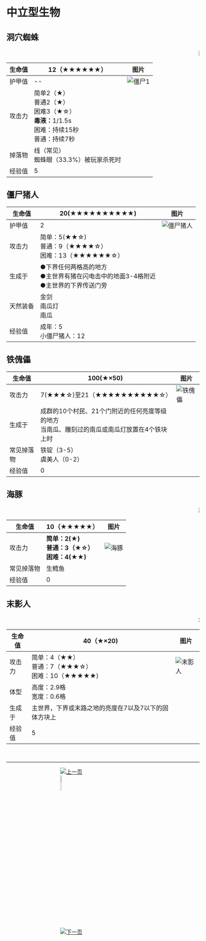 # 中立型生物

## 洞穴蜘蛛

<body style="padding:10px;">
    <marquee direction="left"><span style="font-weight: bolder:font-size: 30px; color: brown;">洞穴蜘蛛是一种能够造成玩家中毒的中立型生物</span></marquee>
</body>

生命值 | 12（★★★★★★） | 图片
-- | -- | --
护甲值 | -- |  ![僵尸1](./img/225px-Blue_Spider_2.png)
攻击力 | 简单2（★）<br/>普通2（★）<br/>困难3（★☆）<br /><b>毒液：</b>1/1.5s<br />困难：持续15秒<br />普通：持续7秒
掉落物 | 线（常见）<br />蜘蛛眼（33.3%）被玩家杀死时
经验值 | 5

## 僵尸猪人

生命值 | 20(★★★★★★★★★★) | 图片
-- | -- | -- 
护甲值 | 2 | ![僵尸猪人](./img/118px-Baby_Zombie_Pigman.png)
攻击力 | 简单：5(★★☆)<br />普通：9（★★★★☆）<br />困难：13（★★★★★★☆）
生成于 | ●下界任何两格高的地方<br />●主世界有猪在闪电击中的地面3-4格附近<br />●主世界的下界传送门旁
天然装备 | 金剑<br />南瓜灯<br />南瓜<br />
经验值 | 成年：5<br />小僵尸猪人：12

## 铁傀儡

生命值 | 100(★×50) | 图片 
-- | -- | -- 
攻击力 | 7(★★★☆)至21（★★★★★★★★★★☆） | ![铁傀儡](./img/225px-Village_Golem.png)
生成于 | 成群的10个村民、21个门附近的任何亮度等级的地方<br />当南瓜、雕刻过的南瓜或南瓜灯放置在4个铁块上时
常见掉落物 | 铁锭（3-5）<br />虞美人（0-2）
经验值 | 0

## 海豚

<body style="padding:10px">
    <marquee direction="left"><sapn style="font-weight: bolder:font-size: 30px; color: brown">海豚，是一种非常喜欢玩耍的生物</span></marquee>
</body>

生命值 | 10（★★★★★） | 图片
-- | -- | -- 
攻击力 | <b>简单：2(★)<br /><b>普通：</b>3（★☆）<br /><b>困难：</b>4(★★) | ![海豚](./img/225px-Dolphin.png)
常见掉落物 | 生鳕鱼 
经验值 | 0

## 末影人

<body style="padding: 10px">
    <marquee direction="left"><span style="font-weight: bolder: font-size:30px; color: brown">末影人通常在下界和末地，在主世界它是非常罕见的。曾经与他的眼神接触然后幸存下来讲故事的人越来越少了</span></marquee>
</body>

生命值 | 40（★×20) | 图片
-- | -- | -- 
攻击力 | 简单：4（★★）<br />普通：7（★★★☆）<br />困难：10（★★★★★) | ![末影人](./img/159px-Enderman.png)
体型 | 高度：2.9格<br />宽度：0.6格
生成于 | 主世界，下界或末路之地的亮度在7以及7以下的固体方块上
经验值 | 5

&nbsp;

<hr >
<figure class="third" >
<a href="./introduce/NPC_chuanshuo.html">
    <img border="0" src="./img/qianfan.png" alt="上一页" title="上一页" hspace="100" >
</a>
<a href="./introduce/major.html">
    <img border="0" src="./img/huizhuye.png" alt="返回NPC页面" title="返回NPC页面" hspace="100" width="10%" height="10%" >
</a>
<a href="./introduce/NPC_xiaoyong.html">
    <img border="0" src="./img/fanye.png" alt="下一页" title="下一页" hspace="100" >
</a>
</figure>
&nbsp;
